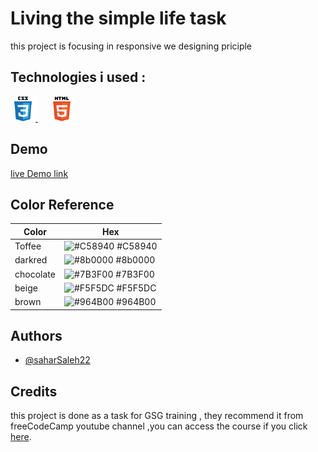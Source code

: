 
# Living the simple life task

this project is focusing in responsive we designing priciple 


## Technologies i used :

<a href="https://www.w3schools.com/css/" target="_blank" rel="noreferrer"> <img src="https://raw.githubusercontent.com/devicons/devicon/master/icons/css3/css3-original-wordmark.svg" alt="css3" width="40" height="40"/> </a>
   &emsp;
<a href="https://www.w3.org/html/" target="_blank" rel="noreferrer"> <img src="https://raw.githubusercontent.com/devicons/devicon/master/icons/html5/html5-original-wordmark.svg" alt="html5" width="40" height="40"/> </a>


## Demo

[live Demo link ](https://saharsaleh22.github.io/Living-the-Simple-Life)

## Color Reference

| Color             | Hex                                                                |
| ----------------- | ------------------------------------------------------------------ |
|Toffee | ![#C58940](https://via.placeholder.com/10/C58940?text=+) #C58940 |
| darkred | ![#8b0000](https://via.placeholder.com/10/8b0000?text=+) #8b0000 |
| chocolate | ![#7B3F00](https://via.placeholder.com/10/7B3F00?text=+) #7B3F00 |
| beige | ![#F5F5DC](https://via.placeholder.com/10/F5F5DC?text=+) #F5F5DC |
| brown | ![#964B00](https://via.placeholder.com/10/964B00?text=+) #964B00 |

## Authors

- [@saharSaleh22](https://www.github.com/saharSaleh22)


## Credits 

 this project is done as a task for GSG training , they recommend it from freeCodeCamp youtube channel ,you can access the course if you click [here](https://www.youtube.com/watch?v=srvUrASNj0s).


